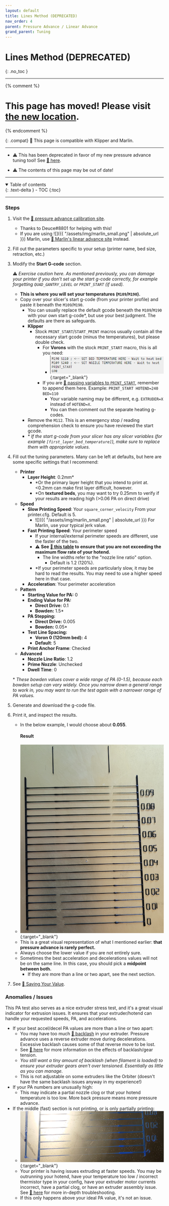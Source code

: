 ```yaml
---
layout: default
title: Lines Method (DEPRECATED)
nav_order: 4
parent: Pressure Advance / Linear Advance
grand_parent: Tuning
---
```


# Lines Method (DEPRECATED)

{: .no_toc }

---

{% comment %}

# This page has moved! Please visit [the new location](https://ellis3dp.com/Print-Tuning-Guide/articles/pressure_linear_advance/lines_method_deprecated.html).

{% endcomment %}

{: .compat}
:dizzy: This page is compatible with Klipper and Marlin.

---

- :warning: This has been deprecated in favor of my new pressure advance tuning tool! See [:page_facing_up: here](./pressure_advance.md).

- :warning: The contents of this page may be out of date!

---

<details open markdown="block">
  <summary>
    Table of contents
  </summary>
  {: .text-delta }
- TOC
{:toc}
</details>

---

### Steps

1. Visit the [:page_facing_up: pressure advance calibration site](https://ellis3dp.com/Pressure_Linear_Advance_Tool/lines_method_deprecated/).

   - Thanks to Deuce#8801 for helping with this!
   - If you are using ![]({{ "/assets/img/marlin_small.png" | absolute_url }}) Marlin, use [:page_facing_up: Marlin's linear advance site](https://marlinfw.org/tools/lin_advance/k-factor.html) instead.

2. Fill out the parameters specific to your setup (printer name, bed size, retraction, etc.)

3. Modify the **Start G-code** section.

   :warning: _Exercise caution here. As mentioned previously, you can damage your printer if you don't set up the start g-code correctly, for example forgetting `QUAD_GANTRY_LEVEL` or `PRINT_START` (if used)._

   - **This is where you will set your temperatures (`M109`/`M190`).**
   - Copy over your slicer's start g-code (from your printer profile) and paste it beneath the `M109`/`M190`.
     - You can usually replace the default gcode beneath the `M109`/`M190` with your own start g-code\*, but use your best judgment. The defaults are there as safeguards.
     - **Klipper**
       - Stock `PRINT_START`/`START_PRINT` macros usually contain all the necessary start gcode (minus the temperatures), but please double check.
         - For **Vorons** with the stock `PRINT_START` macro, this is all you need:
           - [![](./images/lines_method_deprecated/pa_start_gcode.png)](./images/lines_method_deprecated/pa_start_gcode.png){:target="_blank"}
         - If you are [:page_facing_up: passing variables to `PRINT_START`](../passing_slicer_variables.md), remember to append them here. Example: `PRINT_START HOTEND=240 BED=110`
           - Your variable naming may be different, e.g. `EXTRUDER=X` instead of `HOTEND=X`.
           - You can then comment out the separate heating g-codes.
     - Remove the `M112`. This is an emergency stop / reading comprehension check to ensure you have reviewed the start gcode.
     - \* _If the start g-code from your slicer has any slicer variables (for example `[first_layer_bed_temperature]`), make sure to replace them with appropriate values._

4. Fill out the tuning parameters. Many can be left at defaults, but here are some specific settings that I recommend:

   - **Printer**
     - **Layer Height**: 0.2mm\*
       - \*Or the primary layer height that you intend to print at. <0.2mm can make first layer difficult, however.
       - \*On **textured beds**, you may want to try 0.25mm to verify if your results are reading high (>0.06 PA on direct drive)
   - **Speed**
     - **Slow Printing Speed**: Your `square_corner_velocity` From your printer.cfg. Default is 5.
       - ![]({{ "/assets/img/marlin_small.png" | absolute_url }}) For Marlin, use your typical jerk value.
     - **Fast Printing Speed**: Your perimeter speed
       - If your internal/external perimeter speeds are different, use the faster of the two.
       - :warning: **See [:page_facing_up: this table](https://docs.google.com/spreadsheets/d/1Ns3c4Yidn4unrxx7mJRS2iVHYgxszeJGdHS8gNP_Tz4/edit?usp=sharing) to ensure that you are not exceeding the maximum flow rate of your hotend.**
         - The line widths refer to the "nozzle line ratio" option.
           - Default is 1.2 (120%).
       - \*If your perimeter speeds are particularly slow, it may be hard to read the results. You may need to use a higher speed here in that case.
     - **Acceleration**: Your perimeter acceleration
   - **Pattern**
     - **Starting Value for PA:** 0
     - **Ending Value for PA:**
       - **Direct Drive:** 0.1
       - **Bowden:** 1.5\*
     - **PA Stepping:**
       - **Direct Drive:** 0.005
       - **Bowden:** 0.05\*
     - **Test Line Spacing:**
       - **Voron 0 (120mm bed):** 4
       - **Default**: 5
     - **Print Anchor Frame**: Checked
   - **Advanced**
     - **Nozzle Line Ratio**: 1.2
     - **Prime Nozzle**: Unchecked
     - **Dwell Time**: 0

   \* _These bowden values cover a wide range of PA (0-1.5), because each bowden setup can vary widely. Once you narrow down a general range to work in, you may want to run the test again with a narrower range of PA values._

5. Generate and download the g-code file.

6. Print it, and inspect the results.

   - In the below example, I would choose about **0.055**.
     #### Result
   - [![](./images/lines_method_deprecated/KFactor-Print.jpg)](./images/lines_method_deprecated/KFactor-Print.jpg){:target="_blank"}
   - This is a great visual representation of what I mentioned earlier: **that pressure advance is rarely perfect.**
   - Always choose the lower value if you are not entirely sure.
   - Sometimes the best acceleration and decelerations values will not be on the same line. In this case, you should pick a **midpoint between both.**
     - If they are more than a line or two apart, see the next section.

7. See [:page_facing_up: Saving Your Value](./saving.md).

### Anomalies / Issues

This PA test also serves as a nice extruder stress test, and it's a great visual indicator for extrusion issues. It ensures that your extruder/hotend can handle your requested speeds, PA, and accelerations.

- If your best accel/decel PA values are more than a line or two apart:
  - You may have too much [:page_facing_up: backlash](https://gfycat.com/mealycautiouscoqui) in your extruder. Pressure advance uses a reverse extruder move during decelerations. Excessive backlash causes some of that reverse move to be lost.
  - See [:page_facing_up: here](../troubleshooting/extrusion_patterns.md) for more information on the effects of backlash/gear tension.
  - _You still want a tiny amount of backlash (when filament is loaded) to ensure your extruder gears aren't over tensioned. Essentially as little as you can manage._
  - This is not adjustable on some extruders like the Orbiter (doesn't have the same backlash issues anyway in my experience!)
- If your PA numbers are unusually high:
  - This may indicate a partial nozzle clog or that your hotend temperature is too low. More back pressure means more pressure advance.
- If the middle (fast) section is not printing, or is only partially printing:
  - [![](./images/lines_method_deprecated/pa_lines_skipping.png)](./images/lines_method_deprecated/pa_lines_skipping.png){:target="_blank"}
  - Your printer is having issues extruding at faster speeds. You may be outrunning your hotend, have your temperature too low / incorrect thermistor type in your config, have your extruder motor currents incorrect, have a partial clog, or have an extruder assembly issue. See [:page_facing_up: here](../troubleshooting/extruder_skipping.md) for more in-depth troubleshooting.
  - If this only happens above your ideal PA value, it's not an issue.
